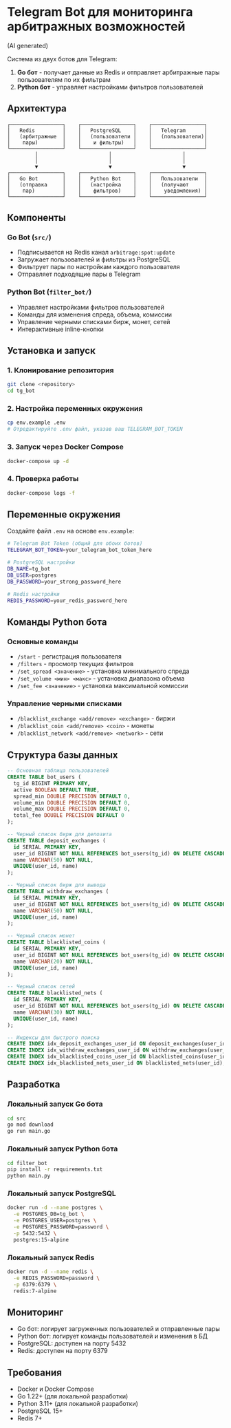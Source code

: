 # Telegram Bot для мониторинга арбитражных возможностей

(AI generated)

Система из двух ботов для Telegram:
1. **Go бот** - получает данные из Redis и отправляет арбитражные пары пользователям по их фильтрам
2. **Python бот** - управляет настройками фильтров пользователей

## Архитектура

```
┌─────────────────┐    ┌─────────────────┐    ┌─────────────────┐
│   Redis         │    │   PostgreSQL    │    │   Telegram      │
│   (арбитражные  │    │   (пользователи │    │   (пользователи)│
│    пары)        │    │    и фильтры)   │    │                 │
└─────────────────┘    └─────────────────┘    └─────────────────┘
         │                       │                       │
         │                       │                       │
         ▼                       ▼                       ▼
┌─────────────────┐    ┌─────────────────┐    ┌─────────────────┐
│   Go Bot        │    │   Python Bot    │    │   Пользователи  │
│   (отправка     │    │   (настройка    │    │   (получают     │
│    пар)         │    │    фильтров)    │    │    уведомления) │
└─────────────────┘    └─────────────────┘    └─────────────────┘
```

## Компоненты

### Go Bot (`src/`)
- Подписывается на Redis канал `arbitrage:spot:update`
- Загружает пользователей и фильтры из PostgreSQL
- Фильтрует пары по настройкам каждого пользователя
- Отправляет подходящие пары в Telegram

### Python Bot (`filter_bot/`)
- Управляет настройками фильтров пользователей
- Команды для изменения спреда, объема, комиссии
- Управление черными списками бирж, монет, сетей
- Интерактивные inline-кнопки

## Установка и запуск

### 1. Клонирование репозитория
```bash
git clone <repository>
cd tg_bot
```

### 2. Настройка переменных окружения
```bash
cp env.example .env
# Отредактируйте .env файл, указав ваш TELEGRAM_BOT_TOKEN
```

### 3. Запуск через Docker Compose
```bash
docker-compose up -d
```

### 4. Проверка работы
```bash
docker-compose logs -f
```

## Переменные окружения

Создайте файл `.env` на основе `env.example`:

```bash
# Telegram Bot Token (общий для обоих ботов)
TELEGRAM_BOT_TOKEN=your_telegram_bot_token_here

# PostgreSQL настройки
DB_NAME=tg_bot
DB_USER=postgres
DB_PASSWORD=your_strong_password_here

# Redis настройки
REDIS_PASSWORD=your_redis_password_here
```

## Команды Python бота

### Основные команды
- `/start` - регистрация пользователя
- `/filters` - просмотр текущих фильтров
- `/set_spread <значение>` - установка минимального спреда
- `/set_volume <мин> <макс>` - установка диапазона объема
- `/set_fee <значение>` - установка максимальной комиссии

### Управление черными списками
- `/blacklist_exchange <add/remove> <exchange>` - биржи
- `/blacklist_coin <add/remove> <coin>` - монеты
- `/blacklist_network <add/remove> <network>` - сети

## Структура базы данных

```sql
-- Основная таблица пользователей
CREATE TABLE bot_users (
  tg_id BIGINT PRIMARY KEY,
  active BOOLEAN DEFAULT TRUE,
  spread_min DOUBLE PRECISION DEFAULT 0,
  volume_min DOUBLE PRECISION DEFAULT 0,
  volume_max DOUBLE PRECISION DEFAULT 0,
  total_fee DOUBLE PRECISION DEFAULT 0
);

-- Черный список бирж для депозита
CREATE TABLE deposit_exchanges (
  id SERIAL PRIMARY KEY,
  user_id BIGINT NOT NULL REFERENCES bot_users(tg_id) ON DELETE CASCADE,
  name VARCHAR(50) NOT NULL,
  UNIQUE(user_id, name)
);

-- Черный список бирж для вывода
CREATE TABLE withdraw_exchanges (
  id SERIAL PRIMARY KEY,
  user_id BIGINT NOT NULL REFERENCES bot_users(tg_id) ON DELETE CASCADE,
  name VARCHAR(50) NOT NULL,
  UNIQUE(user_id, name)
);

-- Черный список монет
CREATE TABLE blacklisted_coins (
  id SERIAL PRIMARY KEY,
  user_id BIGINT NOT NULL REFERENCES bot_users(tg_id) ON DELETE CASCADE,
  name VARCHAR(20) NOT NULL,
  UNIQUE(user_id, name)
);

-- Черный список сетей
CREATE TABLE blacklisted_nets (
  id SERIAL PRIMARY KEY,
  user_id BIGINT NOT NULL REFERENCES bot_users(tg_id) ON DELETE CASCADE,
  name VARCHAR(30) NOT NULL,
  UNIQUE(user_id, name)
);

-- Индексы для быстрого поиска
CREATE INDEX idx_deposit_exchanges_user_id ON deposit_exchanges(user_id);
CREATE INDEX idx_withdraw_exchanges_user_id ON withdraw_exchanges(user_id);
CREATE INDEX idx_blacklisted_coins_user_id ON blacklisted_coins(user_id);
CREATE INDEX idx_blacklisted_nets_user_id ON blacklisted_nets(user_id);
```

## Разработка

### Локальный запуск Go бота
```bash
cd src
go mod download
go run main.go
```

### Локальный запуск Python бота
```bash
cd filter_bot
pip install -r requirements.txt
python main.py
```

### Локальный запуск PostgreSQL
```bash
docker run -d --name postgres \
  -e POSTGRES_DB=tg_bot \
  -e POSTGRES_USER=postgres \
  -e POSTGRES_PASSWORD=password \
  -p 5432:5432 \
  postgres:15-alpine
```

### Локальный запуск Redis
```bash
docker run -d --name redis \
  -e REDIS_PASSWORD=password \
  -p 6379:6379 \
  redis:7-alpine
```

## Мониторинг

- Go бот: логирует загруженных пользователей и отправленные пары
- Python бот: логирует команды пользователей и изменения в БД
- PostgreSQL: доступен на порту 5432
- Redis: доступен на порту 6379

## Требования

- Docker и Docker Compose
- Go 1.22+ (для локальной разработки)
- Python 3.11+ (для локальной разработки)
- PostgreSQL 15+
- Redis 7+